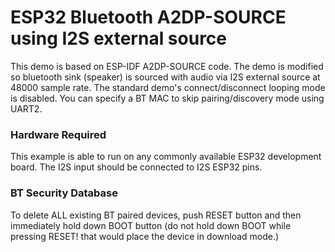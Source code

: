 ESP32 Bluetooth A2DP-SOURCE using I2S external source
========================
This demo is based on ESP-IDF A2DP-SOURCE code. The demo is modified so bluetooth sink (speaker) is sourced with audio via I2S external source at 48000 sample rate. The standard demo's connect/disconnect looping mode is disabled. You can specify a BT MAC to skip pairing/discovery mode using UART2. 

### Hardware Required

This example is able to run on any commonly available ESP32 development board. The I2S input should be connected to I2S ESP32 pins. 

### BT Security Database
To delete ALL existing BT paired devices, push RESET button and then immediately hold down BOOT button (do not hold down BOOT while pressing RESET! that would place the device in download mode.)

